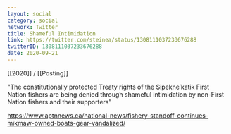 ```yaml
---
layout: social
category: social
network: Twitter
title: Shameful Intimidation
link: https://twitter.com/steinea/status/1308111037233676288
twitterID: 1308111037233676288
date: 2020-09-21
---
```


[[2020]] / [[Posting]]

"The constitutionally protected Treaty rights of the Sipekne’katik First Nation fishers are being denied through shameful intimidation by non-First Nation fishers and their supporters"

<https://www.aptnnews.ca/national-news/fishery-standoff-continues-mikmaw-owned-boats-gear-vandalized/>
